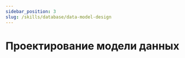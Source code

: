 ```yaml
---
sidebar_position: 3
slug: /skills/database/data-model-design
---
```


# Проектирование модели данных
